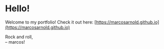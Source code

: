 # Hello!

Welcome to my portfolio! Check it out here: [https://marcosarnold.github.io](https://marcosarnold.github.io)

Rock and roll,  
– marcos!
